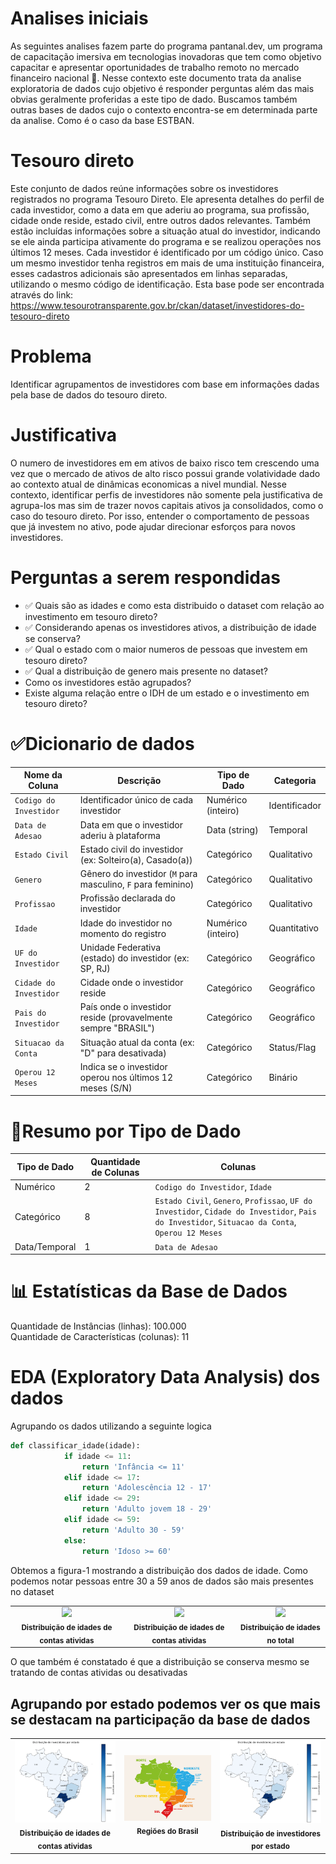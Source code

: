 # Analises iniciais

As seguintes analises fazem parte do programa pantanal.dev, um programa de capacitação imersiva em tecnologias inovadoras que tem como objetivo capacitar e apresentar oportunidades de trabalho remoto no mercado financeiro nacional 💼.
Nesse contexto este documento trata da analise exploratoria de dados cujo objetivo é responder perguntas além das mais obvias geralmente proferidas a este tipo de dado.
Buscamos também outras bases de dados cujo o contexto encontra-se em determinada parte da analise. Como é o caso da base ESTBAN.

# Tesouro direto
Este conjunto de dados reúne informações sobre os investidores registrados no programa Tesouro Direto. Ele apresenta detalhes do perfil de cada investidor, como a data em que aderiu ao programa, sua profissão, cidade onde reside, estado civil, entre outros dados relevantes. Também estão incluídas informações sobre a situação atual do investidor, indicando se ele ainda participa ativamente do programa e se realizou operações nos últimos 12 meses. Cada investidor é identificado por um código único. Caso um mesmo investidor tenha registros em mais de uma instituição financeira, esses cadastros adicionais são apresentados em linhas separadas, utilizando o mesmo código de identificação.
Esta base pode ser encontrada através do link: https://www.tesourotransparente.gov.br/ckan/dataset/investidores-do-tesouro-direto

# Problema
Identificar agrupamentos de investidores com base em informações dadas pela base de dados do tesouro direto.

# Justificativa
O numero de investidores em em ativos de baixo risco tem crescendo uma vez que o mercado de ativos de alto risco possui grande volatividade dado ao contexto atual de dinâmicas economicas a nivel mundial.
Nesse contexto, identificar perfis de investidores não somente pela justificativa de agrupa-los mas sim de trazer novos capitais ativos ja consolidados, como o caso do tesouro direto.
Por isso, entender o comportamento de pessoas que já investem no ativo, pode ajudar direcionar esforços para novos investidores.

# Perguntas a serem respondidas
* ✅ Quais são as idades e como esta distribuido o dataset com relação ao investimento em tesouro direto?
* ✅ Considerando apenas os investidores ativos, a distribuição de idade se conserva?
* ✅ Qual o estado com o maior numeros de pessoas que investem em tesouro direto? 
* ✅ Qual a distribuição de genero mais presente no dataset?
* Como os investidores estão agrupados?
* Existe alguma relação entre o IDH de um estado e o investimento em tesouro direto?

# ✅Dicionario de dados
| Nome da Coluna         | Descrição                                                     | Tipo de Dado       | Categoria     |
| ---------------------- | ------------------------------------------------------------- | ------------------ | ------------- |
| `Codigo do Investidor` | Identificador único de cada investidor                        | Numérico (inteiro) | Identificador |
| `Data de Adesao`       | Data em que o investidor aderiu à plataforma                  | Data (string)      | Temporal      |
| `Estado Civil`         | Estado civil do investidor (ex: Solteiro(a), Casado(a))       | Categórico         | Qualitativo   |
| `Genero`               | Gênero do investidor (`M` para masculino, `F` para feminino)  | Categórico         | Qualitativo   |
| `Profissao`            | Profissão declarada do investidor                             | Categórico         | Qualitativo   |
| `Idade`                | Idade do investidor no momento do registro                    | Numérico (inteiro) | Quantitativo  |
| `UF do Investidor`     | Unidade Federativa (estado) do investidor (ex: SP, RJ)        | Categórico         | Geográfico    |
| `Cidade do Investidor` | Cidade onde o investidor reside                               | Categórico         | Geográfico    |
| `Pais do Investidor`   | País onde o investidor reside (provavelmente sempre "BRASIL") | Categórico         | Geográfico    |
| `Situacao da Conta`    | Situação atual da conta (ex: "D" para desativada)             | Categórico         | Status/Flag   |
| `Operou 12 Meses`      | Indica se o investidor operou nos últimos 12 meses (S/N)      | Categórico         | Binário       |

# 📁Resumo por Tipo de Dado
| Tipo de Dado  | Quantidade de Colunas | Colunas                                                                                                                                         |
| ------------- | --------------------- | ----------------------------------------------------------------------------------------------------------------------------------------------- |
| Numérico      | 2                     | `Codigo do Investidor`, `Idade`                                                                                                                 |
| Categórico    | 8                     | `Estado Civil`, `Genero`, `Profissao`, `UF do Investidor`, `Cidade do Investidor`, `Pais do Investidor`, `Situacao da Conta`, `Operou 12 Meses` |
| Data/Temporal | 1                     | `Data de Adesao`                                                                                                                                |

# 📊 Estatísticas da Base de Dados
Quantidade de Instâncias (linhas): 100.000 <br>
Quantidade de Características (colunas): 11


# EDA (Exploratory Data Analysis) dos dados

Agrupando os dados utilizando a seguinte logica

```python
def classificar_idade(idade):
            if idade <= 11:
                return 'Infância <= 11'
            elif idade <= 17:
                return 'Adolescência 12 - 17'
            elif idade <= 29:
                return 'Adulto jovem 18 - 29'
            elif idade <= 59:
                return 'Adulto 30 - 59'
            else:
                return 'Idoso >= 60'
```
Obtemos a figura-1 mostrando a distribuição dos dados de idade. Como podemos notar pessoas entre 30 a 59 anos de dados são mais presentes no dataset 
<table>
  <tr>
    <td align="center">
      <img src="images/distribuicao_faixa_etária_contas_ativadas.png" width="100%"><br>
      <sub><b>Distribuição de idades de contas atividas</b></sub>
    </td>
    <td align="center">
      <img src="images/distribuicao_faixa_etária_contas_desativadas.png" width="100%"><br>
      <sub><b>Distribuição de idades de contas atividas</b></sub>
    </td>
    <td align="center">
      <img src="images/distribuicao_faixa_etária_total.png" width="100%"><br>
      <sub><b>Distribuição de idades no total</b></sub>
    </td>
  </tr>
</table>

O que também é constatado é que a distribuição se conserva mesmo se tratando de contas atividas ou desativadas

## Agrupando por estado podemos ver os que mais se destacam na participação da base de dados



<table>
  <tr>
    <td align="center">
      <img src="images/mapa_investidor_total.png" width="100%"><br>
      <sub><b>Distribuição de idades de contas atividas</b></sub>
    </td>
    <td align="center">
      <img src="images/mapa_regioes_brasil.png" width="100%"><br>
      <sub><b>Regiões do Brasil</b></sub>
    </td>
    <td align="center">
      <img src="images/mapa_investidor_total.png" width="100%"><br>
      <sub><b>Distribuição de investidores por estado</b></sub>
    </td>
  </tr>
</table>





